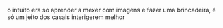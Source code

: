 o intuito era so aprender a mexer com imagens 
e fazer uma brincadeira, é só um jeito dos casais interigerem melhor
